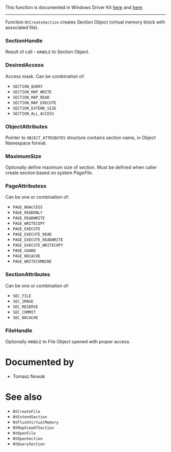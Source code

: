 This function is documented in Windows Driver Kit [here](https://learn.microsoft.com/en-us/windows-hardware/drivers/ddi/ntifs/nf-ntifs-ntcreatesection) and [here](https://learn.microsoft.com/en-us/windows-hardware/drivers/ddi/wdm/nf-wdm-zwcreatesection).

---

Function `NtCreateSection` creates Section Object (virtual memory block with associated file).

### SectionHandle

Result of call - `HANDLE` to Section Object.

### DesiredAccess

Access mask. Can be combination of:

* `SECTION_QUERY`
* `SECTION_MAP_WRITE`
* `SECTION_MAP_READ`
* `SECTION_MAP_EXECUTE`
* `SECTION_EXTEND_SIZE`
* `SECTION_ALL_ACCESS`

### ObjectAttributes

Pointer to `OBJECT_ATTRIBUTES` structure contains section name, in Object Namespace format.

### MaximumSize

Optionally define maximum size of section. Must be defined when caller create section based on system *PageFile*.

### PageAttributess

Can be one or combination of:

* `PAGE_NOACCESS`
* `PAGE_READONLY`
* `PAGE_READWRITE`
* `PAGE_WRITECOPY`
* `PAGE_EXECUTE`
* `PAGE_EXECUTE_READ`
* `PAGE_EXECUTE_READWRITE`
* `PAGE_EXECUTE_WRITECOPY`
* `PAGE_GUARD`
* `PAGE_NOCACHE`
* `PAGE_WRITECOMBINE`

### SectionAttributes

Can be one or combination of:

* `SEC_FILE`
* `SEC_IMAGE`
* `SEC_RESERVE`
* `SEC_COMMIT`
* `SEC_NOCACHE`

### FileHandle

Optionally `HANDLE` to File Object opened with proper access.

# Documented by

* Tomasz Nowak

# See also

* `NtCreateFile`
* `NtExtendSection`
* `NtFlushVirtualMemory`
* `NtMapViewOfSection`
* `NtOpenFile`
* `NtOpenSection`
* `NtQuerySection`
